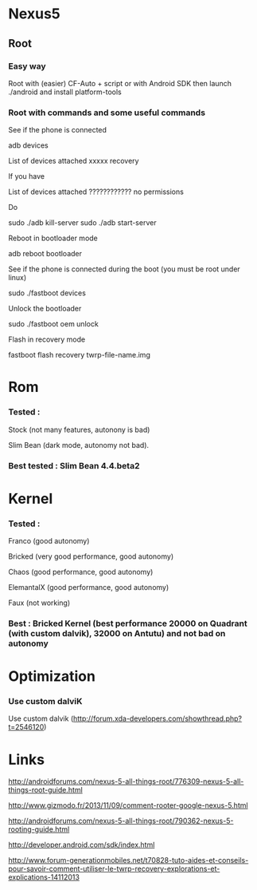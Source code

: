 # Nexus5

## Root

### Easy way
Root with (easier)
CF-Auto  + script
or with
Android SDK then launch ./android and install platform-tools

### Root with commands and some useful commands

See if the phone is connected

 adb devices
 
 List of devices attached 
 xxxxx	recovery
 
If you have 

 List of devices attached 
 ????????????	no permissions
 
Do

 sudo ./adb kill-server
 sudo ./adb start-server
 

Reboot in bootloader mode

adb reboot bootloader

See if the phone is connected during the boot (you must be root under linux)

sudo ./fastboot devices

Unlock the bootloader

sudo ./fastboot oem unlock

Flash in recovery mode

fastboot flash recovery twrp-file-name.img



Rom
===

### Tested : 

Stock (not many features, autonony is bad)

Slim Bean (dark mode, autonomy not bad).

### Best tested : Slim Bean 4.4.beta2

Kernel
======

### Tested : 
Franco (good autonomy)

Bricked (very good performance, good autonomy)

Chaos (good performance, good autonomy)

ElemantalX (good performance, good autonomy)

Faux (not working)

### Best : Bricked Kernel (best performance 20000 on Quadrant (with custom dalvik), 32000 on Antutu) and not bad on autonomy

Optimization
============

### Use custom dalviK
Use custom dalvik (http://forum.xda-developers.com/showthread.php?t=2546120)

Links
=====

http://androidforums.com/nexus-5-all-things-root/776309-nexus-5-all-things-root-guide.html

http://www.gizmodo.fr/2013/11/09/comment-rooter-google-nexus-5.html

http://androidforums.com/nexus-5-all-things-root/790362-nexus-5-rooting-guide.html

http://developer.android.com/sdk/index.html

http://www.forum-generationmobiles.net/t70828-tuto-aides-et-conseils-pour-savoir-comment-utiliser-le-twrp-recovery-explorations-et-explications-14112013

